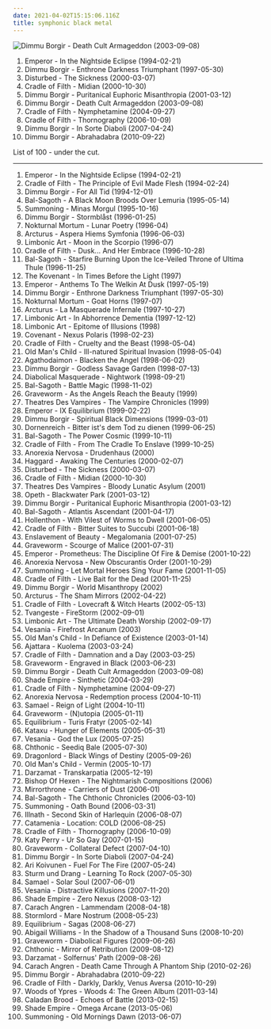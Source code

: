 ```yaml
---
date: 2021-04-02T15:15:06.116Z
title: symphonic black metal
---
```

![Dimmu Borgir - Death Cult Armageddon (2003-09-08)](https://img.discogs.com/M-pFRuNirZcVM7Pn5OHuLqa6C8M=/fit-in/600x528/filters:strip_icc():format(jpeg):mode_rgb():quality(90)/discogs-images/R-6668617-1481961616-5739.jpeg.jpg "Dimmu Borgir - Death Cult Armageddon (2003-09-08)")
<ol class="albums">
<li data-cover="https://via.placeholder.com/450" data-tags="black metal" role="button">Emperor - In the Nightside Eclipse (1994-02-21)</li>
<li data-cover="http://coverartarchive.org/release/c51f27b8-ffd7-4b53-aa4e-2687e213e30f/4798121885-500.jpg" data-tags="symphonic black metal, black metal" role="button">Dimmu Borgir - Enthrone Darkness Triumphant (1997-05-30)</li>
<li data-cover="http://coverartarchive.org/release/c3148be2-5622-4ba9-80a7-33ed1f6b9347/7626739846-500.jpg" data-tags="metal, nu metal, alternative metal, disturbed" role="button">Disturbed - The Sickness (2000-03-07)</li>
<li data-cover="https://img.discogs.com/ofYN9Mevd43PbFYaA7_ENztBwh8=/fit-in/600x597/filters:strip_icc():format(jpeg):mode_rgb():quality(90)/discogs-images/R-3244650-1322111788.jpeg.jpg" data-tags="black metal, symphonic black metal, gothic metal" role="button">Cradle of Filth - Midian (2000-10-30)</li>
<li data-cover="http://coverartarchive.org/release/69a8e3b3-eabb-4134-9b14-2ce42a1b6776/13136914759-500.jpg" data-tags="symphonic black metal, black metal" role="button">Dimmu Borgir - Puritanical Euphoric Misanthropia (2001-03-12)</li>
<li data-cover="https://img.discogs.com/M-pFRuNirZcVM7Pn5OHuLqa6C8M=/fit-in/600x528/filters:strip_icc():format(jpeg):mode_rgb():quality(90)/discogs-images/R-6668617-1481961616-5739.jpeg.jpg" data-tags="symphonic black metal" role="button">Dimmu Borgir - Death Cult Armageddon (2003-09-08)</li>
<li data-cover="http://coverartarchive.org/release/b7bea46d-8986-363c-8f81-458b81e8944b/2959523284-500.jpg" data-tags="black metal, symphonic black metal" role="button">Cradle of Filth - Nymphetamine (2004-09-27)</li>
<li data-cover="https://img.discogs.com/ofYN9Mevd43PbFYaA7_ENztBwh8=/fit-in/600x597/filters:strip_icc():format(jpeg):mode_rgb():quality(90)/discogs-images/R-3244650-1322111788.jpeg.jpg" data-tags="symphonic black metal" role="button">Cradle of Filth - Thornography (2006-10-09)</li>
<li data-cover="https://img.discogs.com/M-pFRuNirZcVM7Pn5OHuLqa6C8M=/fit-in/600x528/filters:strip_icc():format(jpeg):mode_rgb():quality(90)/discogs-images/R-6668617-1481961616-5739.jpeg.jpg" data-tags="symphonic black metal, black metal" role="button">Dimmu Borgir - In Sorte Diaboli (2007-04-24)</li>
<li data-cover="http://coverartarchive.org/release/83369e76-a177-475e-b193-f42e34026a95/4013802680-500.jpg" data-tags="symphonic black metal" role="button">Dimmu Borgir - Abrahadabra (2010-09-22)</li>
</ol>
List of 100 - under the cut.
<!-- more -->

_________________

<ol class="albums">
<li data-cover="https://via.placeholder.com/450" data-tags="black metal" role="button">
Emperor - In the Nightside Eclipse (1994-02-21)
</li>
<li data-cover="http://coverartarchive.org/release/495410fc-e0fd-3c29-b697-b8a7c312dfba/5250214558-500.jpg" data-tags="black metal" role="button">
Cradle of Filth - The Principle of Evil Made Flesh (1994-02-24)
</li>
<li data-cover="http://coverartarchive.org/release/02ded4d3-468e-472e-9084-a6a11543d34d/4602331519-500.jpg" data-tags="black metal, symphonic black metal" role="button">
Dimmu Borgir - For All Tid (1994-12-01)
</li>
<li data-cover="http://coverartarchive.org/release/077cab20-021e-4bb9-af39-499142874b8f/5472131038-500.jpg" data-tags="black metal, symphonic black metal" role="button">
Bal-Sagoth - A Black Moon Broods Over Lemuria (1995-05-14)
</li>
<li data-cover="http://coverartarchive.org/release/9bf29e42-a5c4-44fe-a3e0-29b11c2e8091/5877225471-500.jpg" data-tags="atmospheric black metal, epic black metal" role="button">
Summoning - Minas Morgul (1995-10-16)
</li>
<li data-cover="http://coverartarchive.org/release/e5f8f5dd-73cb-417e-aa88-a14f15619763/5166048158-500.jpg" data-tags="black metal, symphonic black metal" role="button">
Dimmu Borgir - Stormblåst (1996-01-25)
</li>
<li data-cover="http://coverartarchive.org/release/93a7a357-e23f-47a9-a767-e05730da0bea/20308113502-500.jpg" data-tags="black metal" role="button">
Nokturnal Mortum - Lunar Poetry (1996-04)
</li>
<li data-cover="https://via.placeholder.com/450" data-tags="black metal" role="button">
Arcturus - Aspera Hiems Symfonia (1996-06-03)
</li>
<li data-cover="http://coverartarchive.org/release/5f50fe98-c851-4b66-a1f4-b2f7dfd3d1f6/9225702873-500.jpg" data-tags="symphonic black metal" role="button">
Limbonic Art - Moon in the Scorpio (1996-07)
</li>
<li data-cover="https://via.placeholder.com/450" data-tags="black metal, symphonic black metal, gothic metal" role="button">
Cradle of Filth - Dusk... And Her Embrace (1996-10-28)
</li>
<li data-cover="http://coverartarchive.org/release/3a5d140c-5ab4-49e8-989c-7e0a868813dd/5475830556-500.jpg" data-tags="symphonic black metal" role="button">
Bal-Sagoth - Starfire Burning Upon the Ice-Veiled Throne of Ultima Thule (1996-11-25)
</li>
<li data-cover="http://coverartarchive.org/release/0ea00f24-b806-4d65-85dd-f85fe898bdf0/14078147660-500.jpg" data-tags="symphonic black metal" role="button">
The Kovenant - In Times Before the Light (1997)
</li>
<li data-cover="http://coverartarchive.org/release/8bce7d2e-cddd-38d3-86b7-d2c53e9d17aa/6830358041-500.jpg" data-tags="black metal, symphonic black metal" role="button">
Emperor - Anthems To The Welkin At Dusk (1997-05-19)
</li>
<li data-cover="http://coverartarchive.org/release/c51f27b8-ffd7-4b53-aa4e-2687e213e30f/4798121885-500.jpg" data-tags="symphonic black metal, black metal" role="button">
Dimmu Borgir - Enthrone Darkness Triumphant (1997-05-30)
</li>
<li data-cover="https://img.discogs.com/fs-zAT2-QrWtD5sZJwlQ93ugGK8=/fit-in/600x600/filters:strip_icc():format(jpeg):mode_rgb():quality(90)/discogs-images/R-6284920-1415565714-3853.jpeg.jpg" data-tags="black metal, pagan black metal, symphonic black metal" role="button">
Nokturnal Mortum - Goat Horns (1997-07)
</li>
<li data-cover="http://coverartarchive.org/release/641293ff-c29e-483c-8f79-b07eab011344/6167514371-500.jpg" data-tags="avant-garde metal" role="button">
Arcturus - La Masquerade Infernale (1997-10-27)
</li>
<li data-cover="http://coverartarchive.org/release/34b75481-3c61-41c1-8e6e-1e163afb7b59/22516584946-500.jpg" data-tags="symphonic black metal" role="button">
Limbonic Art - In Abhorrence Dementia (1997-12-12)
</li>
<li data-cover="http://coverartarchive.org/release/d1e5e434-219f-4e09-a5e3-faad83e39f0e/14048292954-500.jpg" data-tags="symphonic black metal" role="button">
Limbonic Art - Epitome of Illusions (1998)
</li>
<li data-cover="https://img.discogs.com/4vHX8owSUrLw0b3nzu0ilutGz6I=/fit-in/340x340/filters:strip_icc():format(jpeg):mode_rgb():quality(90)/discogs-images/R-1405338-1216863678.jpeg.jpg" data-tags="black metal, symphonic black metal, melodic black metal" role="button">
Covenant - Nexus Polaris (1998-02-23)
</li>
<li data-cover="http://coverartarchive.org/release/d1a30fef-2178-40bc-a47c-1456f03e782b/13132428366-500.jpg" data-tags="black metal, symphonic black metal" role="button">
Cradle of Filth - Cruelty and the Beast (1998-05-04)
</li>
<li data-cover="https://img.discogs.com/icopur7OZ3YFfyCMCf8XryAsCHE=/fit-in/600x337/filters:strip_icc():format(jpeg):mode_rgb():quality(90)/discogs-images/R-9634238-1483961231-2879.jpeg.jpg" data-tags="symphonic black metal, melodic black metal, black metal" role="button">
Old Man's Child - Ill-natured Spiritual Invasion (1998-05-04)
</li>
<li data-cover="http://coverartarchive.org/release/f80514c7-6513-4262-83d4-f8c89d56e54e/1122915430-500.jpg" data-tags="black metal, symphonic black metal" role="button">
Agathodaimon - Blacken the Angel (1998-06-02)
</li>
<li data-cover="https://img.discogs.com/M-pFRuNirZcVM7Pn5OHuLqa6C8M=/fit-in/600x528/filters:strip_icc():format(jpeg):mode_rgb():quality(90)/discogs-images/R-6668617-1481961616-5739.jpeg.jpg" data-tags="symphonic black metal" role="button">
Dimmu Borgir - Godless Savage Garden (1998-07-13)
</li>
<li data-cover="http://coverartarchive.org/release/757a25d7-2175-4b03-a13e-b634e721230b/19391920185-500.jpg" data-tags="black metal" role="button">
Diabolical Masquerade - Nightwork (1998-09-21)
</li>
<li data-cover="http://coverartarchive.org/release/d1a807c4-544f-466f-b7fb-ee937cbd40fe/5475890539-500.jpg" data-tags="black metal" role="button">
Bal-Sagoth - Battle Magic (1998-11-02)
</li>
<li data-cover="http://coverartarchive.org/release/d888ae11-3aea-47e8-ac9f-1d61a0c02437/19530564983-500.jpg" data-tags="black metal, symphonic black metal, melodic black metal" role="button">
Graveworm - As the Angels Reach the Beauty (1999)
</li>
<li data-cover="http://coverartarchive.org/release/93ae0ee5-ea52-3813-924f-8830bf8831b0/23668156733-500.jpg" data-tags="gothic metal, symphonic black metal, vampiric metal" role="button">
Theatres Des Vampires - The Vampire Chronicles (1999)
</li>
<li data-cover="http://coverartarchive.org/release/186a1cc2-1b6a-382a-933d-ee6eca46423b/3193080078-500.jpg" data-tags="black metal" role="button">
Emperor - IX Equilibrium (1999-02-22)
</li>
<li data-cover="http://coverartarchive.org/release/32ebc0bd-4573-3a9b-9d6d-3a9e0556c166/3479063559-500.jpg" data-tags="symphonic black metal, black metal" role="button">
Dimmu Borgir - Spiritual Black Dimensions (1999-03-01)
</li>
<li data-cover="https://img.discogs.com/TNd4JHAc_IFTvTJ67mKa0T_I9Mo=/fit-in/296x300/filters:strip_icc():format(jpeg):mode_rgb():quality(90)/discogs-images/R-1344097-1211355374.jpeg.jpg" data-tags="black metal" role="button">
Dornenreich - Bitter ist's dem Tod zu dienen (1999-06-25)
</li>
<li data-cover="http://coverartarchive.org/release/42d676bf-a866-39a3-91ed-f7e703b71344/5475937749-500.jpg" data-tags="symphonic black metal, black metal, symphonic metal, epic black metal" role="button">
Bal-Sagoth - The Power Cosmic (1999-10-11)
</li>
<li data-cover="http://coverartarchive.org/release/c2281aef-52b9-3551-90ca-60d9acc5cc0f/5651296077-500.jpg" data-tags="black metal, gothic metal, dark metal" role="button">
Cradle of Filth - From The Cradle To Enslave (1999-10-25)
</li>
<li data-cover="http://coverartarchive.org/release/ffb21cc4-41aa-34a1-872f-c8b3e5c1a960/2639172145-500.jpg" data-tags="symphonic black metal" role="button">
Anorexia Nervosa - Drudenhaus (2000)
</li>
<li data-cover="http://coverartarchive.org/release/173cce6b-84da-4eba-880e-9a96048c8b4a/20215878293-500.jpg" data-tags="symphonic metal" role="button">
Haggard - Awaking The Centuries (2000-02-07)
</li>
<li data-cover="http://coverartarchive.org/release/c3148be2-5622-4ba9-80a7-33ed1f6b9347/7626739846-500.jpg" data-tags="metal, nu metal, alternative metal, disturbed" role="button">
Disturbed - The Sickness (2000-03-07)
</li>
<li data-cover="https://img.discogs.com/ofYN9Mevd43PbFYaA7_ENztBwh8=/fit-in/600x597/filters:strip_icc():format(jpeg):mode_rgb():quality(90)/discogs-images/R-3244650-1322111788.jpeg.jpg" data-tags="black metal, symphonic black metal, gothic metal" role="button">
Cradle of Filth - Midian (2000-10-30)
</li>
<li data-cover="http://coverartarchive.org/release/487e95ed-3759-45d7-bb53-d594a51a0b73/15625788207-500.jpg" data-tags="gothic metal, symphonic black metal" role="button">
Theatres Des Vampires - Bloody Lunatic Asylum (2001)
</li>
<li data-cover="https://via.placeholder.com/450" data-tags="progressive death metal, progressive metal" role="button">
Opeth - Blackwater Park (2001-03-12)
</li>
<li data-cover="http://coverartarchive.org/release/69a8e3b3-eabb-4134-9b14-2ce42a1b6776/13136914759-500.jpg" data-tags="symphonic black metal, black metal" role="button">
Dimmu Borgir - Puritanical Euphoric Misanthropia (2001-03-12)
</li>
<li data-cover="http://coverartarchive.org/release/7a2ad5af-5fcb-3b45-b076-cae577c31502/5475998070-500.jpg" data-tags="epic metal, symphonic black metal" role="button">
Bal-Sagoth - Atlantis Ascendant (2001-04-17)
</li>
<li data-cover="http://coverartarchive.org/release/1e9a949a-6ba6-33b7-80df-b1d80eac5629/20361917148-500.jpg" data-tags="symphonic metal, death metal, symphonic death metal" role="button">
Hollenthon - With Vilest of Worms to Dwell (2001-06-05)
</li>
<li data-cover="http://coverartarchive.org/release/2f4e05fb-2c99-33a9-999d-1f467efee842/21088130235-500.jpg" data-tags="black metal" role="button">
Cradle of Filth - Bitter Suites to Succubi (2001-06-18)
</li>
<li data-cover="https://img.discogs.com/TP6Xo7NSTtXTpKxlCrCvhq66SO0=/fit-in/250x225/filters:strip_icc():format(jpeg):mode_rgb():quality(90)/discogs-images/R-2200072-1368091446-5709.jpeg.jpg" data-tags="symphonic black metal" role="button">
Enslavement of Beauty - Megalomania (2001-07-25)
</li>
<li data-cover="http://coverartarchive.org/release/d7db3617-08f0-48aa-b3da-25447de848de/19530600810-500.jpg" data-tags="symphonic black metal, black metal" role="button">
Graveworm - Scourge of Malice (2001-07-31)
</li>
<li data-cover="http://coverartarchive.org/release/cb67ecb9-2d90-39bc-bef2-5d0ec82beb2f/5877351684-500.jpg" data-tags="black metal, symphonic black metal, progressive black metal" role="button">
Emperor - Prometheus: The Discipline Of Fire & Demise (2001-10-22)
</li>
<li data-cover="http://coverartarchive.org/release/480c1e8d-5dae-49ef-a46a-e694be7d5197/2646624584-500.jpg" data-tags="symphonic black metal" role="button">
Anorexia Nervosa - New Obscurantis Order (2001-10-29)
</li>
<li data-cover="https://img.discogs.com/7yhV1v0TDtmy_RrkWjA3NK7Cjjw=/fit-in/600x600/filters:strip_icc():format(jpeg):mode_rgb():quality(90)/discogs-images/R-11368436-1515497346-2076.jpeg.jpg" data-tags="black metal, atmospheric black metal" role="button">
Summoning - Let Mortal Heroes Sing Your Fame (2001-11-05)
</li>
<li data-cover="https://via.placeholder.com/450" data-tags="black metal" role="button">
Cradle of Filth - Live Bait for the Dead (2001-11-25)
</li>
<li data-cover="http://coverartarchive.org/release/14c24481-a899-405f-b2d3-bd1a820e3b46/3445290056-500.jpg" data-tags="black metal, symphonic black metal" role="button">
Dimmu Borgir - World Misanthropy (2002)
</li>
<li data-cover="https://via.placeholder.com/450" data-tags="avant-garde metal, progressive metal" role="button">
Arcturus - The Sham Mirrors (2002-04-22)
</li>
<li data-cover="https://img.discogs.com/ijjMzsVzHjq0kd_VZkYsPrpXVu0=/fit-in/500x375/filters:strip_icc():format(jpeg):mode_rgb():quality(90)/discogs-images/R-2551272-1290189707.jpeg.jpg" data-tags="extreme metal, 2002" role="button">
Cradle of Filth - Lovecraft & Witch Hearts (2002-05-13)
</li>
<li data-cover="https://via.placeholder.com/450" data-tags="symphonic black metal" role="button">
Tvangeste - FireStorm (2002-09-01)
</li>
<li data-cover="https://img.discogs.com/eE4Bj3iYthNjaaOVVyzt9gxQfHU=/fit-in/600x600/filters:strip_icc():format(jpeg):mode_rgb():quality(90)/discogs-images/R-4652145-1371138577-2404.jpeg.jpg" data-tags="symphonic black metal, black metal" role="button">
Limbonic Art - The Ultimate Death Worship (2002-09-17)
</li>
<li data-cover="https://img.discogs.com/qRIkH5CT_XBhXk6zxt7Yi82HHmg=/fit-in/600x601/filters:strip_icc():format(jpeg):mode_rgb():quality(90)/discogs-images/R-9710818-1488496647-2776.jpeg.jpg" data-tags="black metal, symphonic black metal" role="button">
Vesania - Firefrost Arcanum (2003)
</li>
<li data-cover="http://coverartarchive.org/release/a9d5452a-e5b1-4281-8b42-07773144a1a9/19111696998-500.jpg" data-tags="black metal, melodic black metal" role="button">
Old Man's Child - In Defiance of Existence (2003-01-14)
</li>
<li data-cover="https://via.placeholder.com/450" data-tags="black metal" role="button">
Ajattara - Kuolema (2003-03-24)
</li>
<li data-cover="http://coverartarchive.org/release/48f5ed28-ad70-4e9d-aacf-745114b25129/2959197117-500.jpg" data-tags="black metal" role="button">
Cradle of Filth - Damnation and a Day (2003-03-25)
</li>
<li data-cover="http://coverartarchive.org/release/9027c1f8-7839-43f5-9f65-46f029fc2d9e/6036381309-500.jpg" data-tags="black metal" role="button">
Graveworm - Engraved in Black (2003-06-23)
</li>
<li data-cover="https://img.discogs.com/M-pFRuNirZcVM7Pn5OHuLqa6C8M=/fit-in/600x528/filters:strip_icc():format(jpeg):mode_rgb():quality(90)/discogs-images/R-6668617-1481961616-5739.jpeg.jpg" data-tags="symphonic black metal" role="button">
Dimmu Borgir - Death Cult Armageddon (2003-09-08)
</li>
<li data-cover="http://coverartarchive.org/release/4779ea3b-900d-428d-8ea7-b43e5e60b9f6/6761564051-500.jpg" data-tags="symphonic black metal, melodic black metal" role="button">
Shade Empire - Sinthetic (2004-03-29)
</li>
<li data-cover="http://coverartarchive.org/release/b7bea46d-8986-363c-8f81-458b81e8944b/2959523284-500.jpg" data-tags="black metal, symphonic black metal" role="button">
Cradle of Filth - Nymphetamine (2004-09-27)
</li>
<li data-cover="http://coverartarchive.org/release/abb01f3b-5100-421f-872c-7af2a2389c8a/9270601204-500.jpg" data-tags="black metal, symphonic black metal" role="button">
Anorexia Nervosa - Redemption process (2004-10-11)
</li>
<li data-cover="http://coverartarchive.org/release/bd9ddc75-db23-4d46-b748-a39e5d4c5a19/26723378277-500.jpg" data-tags="industrial metal" role="button">
Samael - Reign of Light (2004-10-11)
</li>
<li data-cover="http://coverartarchive.org/release/82d03e9a-c800-434b-9915-c0cb52f647b5/4878350488-500.jpg" data-tags="black metal, melodic black metal, symphonic black metal" role="button">
Graveworm - (N)utopia (2005-01-11)
</li>
<li data-cover="http://coverartarchive.org/release/be5e9173-7122-4acb-8195-c22a72f1a648/16023357644-500.jpg" data-tags="folk metal" role="button">
Equilibrium - Turis Fratyr (2005-02-14)
</li>
<li data-cover="http://coverartarchive.org/release/95c1100e-e986-4bf8-b6ed-b754b2be2aa0/2691361818-500.jpg" data-tags="symphonic black metal, atmospheric black metal" role="button">
Kataxu - Hunger of Elements (2005-05-31)
</li>
<li data-cover="https://via.placeholder.com/450" data-tags="symphonic black metal, black metal" role="button">
Vesania - God the Lux (2005-07-25)
</li>
<li data-cover="http://coverartarchive.org/release/7e3adc15-6cd8-339c-bae6-b34cff825155/5495080203-500.jpg" data-tags="symphonic black metal, black metal" role="button">
Chthonic - Seediq Bale (2005-07-30)
</li>
<li data-cover="http://coverartarchive.org/release/59533be1-b04b-4d96-b48f-97997ff72605/16465368315-500.jpg" data-tags="symphonic black metal" role="button">
Dragonlord - Black Wings of Destiny (2005-09-26)
</li>
<li data-cover="http://coverartarchive.org/release/d5838c1c-a4df-4f97-8e2d-8b28fb621ac5/19108460086-500.jpg" data-tags="black metal" role="button">
Old Man's Child - Vermin (2005-10-17)
</li>
<li data-cover="http://coverartarchive.org/release/1ce86d96-619b-483f-a720-e947796dcce6/27174737834-500.jpg" data-tags="symphonic black metal" role="button">
Darzamat - Transkarpatia (2005-12-19)
</li>
<li data-cover="http://coverartarchive.org/release/ec21177d-f599-43c5-a21e-368adbe8a18b/19087352557-500.jpg" data-tags="symphonic black metal, black metal" role="button">
Bishop Of Hexen - The Nightmarish Compositions (2006)
</li>
<li data-cover="https://via.placeholder.com/450" data-tags="symphonic black metal, progressive black metal" role="button">
Mirrorthrone - Carriers of Dust (2006-01)
</li>
<li data-cover="http://coverartarchive.org/release/149d107c-3f75-4fbb-86a6-221d1f87dd33/19434621482-500.jpg" data-tags="symphonic black metal, epic metal" role="button">
Bal-Sagoth - The Chthonic Chronicles (2006-03-10)
</li>
<li data-cover="http://coverartarchive.org/release/0214a6de-c1d4-3c60-94ff-38764301020b/10155515199-500.jpg" data-tags="atmospheric black metal, epic black metal" role="button">
Summoning - Oath Bound (2006-03-31)
</li>
<li data-cover="https://via.placeholder.com/450" data-tags="symphonic black metal" role="button">
Illnath - Second Skin of Harlequin (2006-08-07)
</li>
<li data-cover="https://img.discogs.com/RPjclNGSqbIfMtCpYKdpgxI2XjE=/fit-in/600x594/filters:strip_icc():format(jpeg):mode_rgb():quality(90)/discogs-images/R-8055114-1553021221-7722.jpeg.jpg" data-tags="black metal, melodic black metal" role="button">
Catamenia - Location: COLD (2006-08-25)
</li>
<li data-cover="https://img.discogs.com/ofYN9Mevd43PbFYaA7_ENztBwh8=/fit-in/600x597/filters:strip_icc():format(jpeg):mode_rgb():quality(90)/discogs-images/R-3244650-1322111788.jpeg.jpg" data-tags="symphonic black metal" role="button">
Cradle of Filth - Thornography (2006-10-09)
</li>
<li data-cover="https://img.discogs.com/_BJFszd73qwVxIqLKvgBV8MkrFA=/fit-in/600x526/filters:strip_icc():format(jpeg):mode_rgb():quality(90)/discogs-images/R-10497034-1498657831-8536.jpeg.jpg" data-tags="female vocalists, gay metal" role="button">
Katy Perry - Ur So Gay (2007-01-15)
</li>
<li data-cover="http://coverartarchive.org/release/b5c9ae48-e220-39b8-819e-3ad6bcdae905/18251737209-500.jpg" data-tags="melodic black metal, black metal" role="button">
Graveworm - Collateral Defect (2007-04-10)
</li>
<li data-cover="https://img.discogs.com/M-pFRuNirZcVM7Pn5OHuLqa6C8M=/fit-in/600x528/filters:strip_icc():format(jpeg):mode_rgb():quality(90)/discogs-images/R-6668617-1481961616-5739.jpeg.jpg" data-tags="symphonic black metal, black metal" role="button">
Dimmu Borgir - In Sorte Diaboli (2007-04-24)
</li>
<li data-cover="http://coverartarchive.org/release/4bc3ef86-36dd-4546-96ff-c644156b7b67/5384639454-500.jpg" data-tags="finnish, power metal, tokio hotel" role="button">
Ari Koivunen - Fuel For The Fire (2007-05-24)
</li>
<li data-cover="https://img.discogs.com/NMxBw7uZmUNoECo2TcgatoKFPQw=/fit-in/450x446/filters:strip_icc():format(jpeg):mode_rgb():quality(90)/discogs-images/R-1125912-1194366739.jpeg.jpg" data-tags="soundtrack, noise, pop, rock, 60s, 70s, 80s, dead, brutal, grindcore, emo, rap, experimental, noise rock, underground rap, lo-fi, world, techno, 90s, death, nigeria, composer, dirty south, screamo, political, comedy, chainsaw, finnish, cyberpunk, stoner, breakcore, garage, kids, male vocalists, dark ambient, 50s, 40s, videogame, j-rock, mexican, underground, psycho, propaganda, anarchy, sick, grim, power metal, suicide, crime, chaos, melodic noise, porn, marijuana, penis, goregrind, fuck, gangsta, scat, conspiracy, noisecore, piss, worthless, deathcore, symphonic black metal, nsbm, cocaine, childrens music, hell, jesus, violence, death row, aids, disease, sickness, murder, satan, disaster, bacteria, islam, misery, moses, failure, columbia, tragic, illegal, suicidal black metal, faggot, cunt, depressive, child abuse, homicide, cult, erotic, zombie, desperate, one hit wonder" role="button">
Sturm und Drang - Learning To Rock (2007-05-30)
</li>
<li data-cover="https://via.placeholder.com/450" data-tags="industrial metal" role="button">
Samael - Solar Soul (2007-06-01)
</li>
<li data-cover="https://via.placeholder.com/450" data-tags="symphonic black metal, black metal" role="button">
Vesania - Distractive Killusions (2007-11-20)
</li>
<li data-cover="http://coverartarchive.org/release/2adc426e-bf17-4ddd-ba04-47470c3045d8/6761584111-500.jpg" data-tags="black metal, symphonic black metal, dark metal" role="button">
Shade Empire - Zero Nexus (2008-03-12)
</li>
<li data-cover="http://coverartarchive.org/release/99a6d217-c3cf-498a-9d2c-e7bd89ff93da/10038719708-500.jpg" data-tags="symphonic black metal, black metal" role="button">
Carach Angren - Lammendam (2008-04-18)
</li>
<li data-cover="https://img.discogs.com/X3qzHqBdY3cG1gfUu12Nn-OHtGc=/fit-in/150x150/filters:strip_icc():format(jpeg):mode_rgb():quality(90)/discogs-images/R-5009423-1382026085-2878.jpeg.jpg" data-tags="symphonic black metal" role="button">
Stormlord - Mare Nostrum (2008-05-23)
</li>
<li data-cover="http://coverartarchive.org/release/7b689aac-42f0-463c-9ea3-9262abb690ad/2140896034-500.jpg" data-tags="folk metal" role="button">
Equilibrium - Sagas (2008-06-27)
</li>
<li data-cover="http://coverartarchive.org/release/823f601d-95ca-35dc-9846-7536ee4f3e76/15510384533-500.jpg" data-tags="symphonic black metal" role="button">
Abigail Williams - In the Shadow of a Thousand Suns (2008-10-20)
</li>
<li data-cover="http://coverartarchive.org/release/154e6697-6d62-40b6-8c74-4fdf7c3f48bd/11152247773-500.jpg" data-tags="symphonic black metal, melodic black metal" role="button">
Graveworm - Diabolical Figures (2009-06-26)
</li>
<li data-cover="http://coverartarchive.org/release/2843cda1-9c04-4afb-953c-867b0bb1dbf5/5495095135-500.jpg" data-tags="black metal, symphonic black metal" role="button">
Chthonic - Mirror of Retribution (2009-08-12)
</li>
<li data-cover="https://img.discogs.com/iSkuJoJ_t-yJVFX3A3PwaOSCKdM=/fit-in/250x234/filters:strip_icc():format(jpeg):mode_rgb():quality(90)/discogs-images/R-8957998-1472238160-8469.jpeg.jpg" data-tags="symphonic black metal" role="button">
Darzamat - Solfernus' Path (2009-08-26)
</li>
<li data-cover="http://coverartarchive.org/release/4c6afd7a-ee19-4f46-8328-5267525c2d16/9732288219-500.jpg" data-tags="symphonic black metal" role="button">
Carach Angren - Death Came Through A Phantom Ship (2010-02-26)
</li>
<li data-cover="http://coverartarchive.org/release/83369e76-a177-475e-b193-f42e34026a95/4013802680-500.jpg" data-tags="symphonic black metal" role="button">
Dimmu Borgir - Abrahadabra (2010-09-22)
</li>
<li data-cover="http://coverartarchive.org/release/e7505693-5eaa-3783-8cb8-9c94868aef8c/6601163990-500.jpg" data-tags="gothic metal, symphonic metal, extreme metal" role="button">
Cradle of Filth - Darkly, Darkly, Venus Aversa (2010-10-29)
</li>
<li data-cover="http://coverartarchive.org/release/495c3677-cf6f-3a99-b68e-02e6d299edac/21285326098-500.jpg" data-tags="2009" role="button">
Woods of Ypres - Woods 4: The Green Album (2011-03-14)
</li>
<li data-cover="http://coverartarchive.org/release/0f4d3c71-b37a-4ba1-a002-ff9c9d5de7f6/7982108511-500.jpg" data-tags="2013, epic black metal" role="button">
Caladan Brood - Echoes of Battle (2013-02-15)
</li>
<li data-cover="https://via.placeholder.com/450" data-tags="symphonic black metal" role="button">
Shade Empire - Omega Arcane (2013-05-06)
</li>
<li data-cover="http://coverartarchive.org/release/c87baa2c-bff5-4790-a806-9cb63a0d86f5/4014889358-500.jpg" data-tags="2013, atmospheric black metal" role="button">
Summoning - Old Mornings Dawn (2013-06-07)
</li>
</ol>